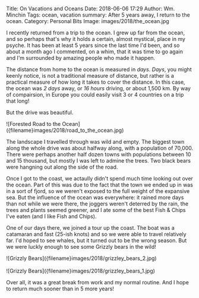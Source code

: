Title: On Vacations and Oceans
Date: 2018-06-06 17:29
Author: Wm. Minchin
Tags: ocean, vacation
summary: After 5 years away, I return to the ocean.
Category: Personal Bits
Image: images/2018/the_ocean.jpg


I recently returned from a trip to the ocean. I grew up far from the ocean, and
so perhaps that's why it holds a certain, almost mystical, place in my psyche.
It has been at least 5 years since the last time I'd been, and so about a
month ago I commented, on a whim, that it was time to go again and I'm
surrounded by amazing people who made it happen.

The distance from home to the ocean is measured in *days*. *Days*, you might
keenly notice, is not a traditional measure of distance, but rather is a
practical measure of how long it takes to cover the distance. In this case, the
ocean was *2 days* away, or *16 hours* driving, or about 1,500&nbsp;km. By way
of compairsion, in Europe you could easily visit 3 or 4 countries on a trip
that long!

But the drive was beautiful.

<div markdown=1 class="text-center">
![Forested Road to the Ocean]({filename}images/2018/road_to_the_ocean.jpg)
</div>

The landscape I travelled through was wild and empty. The biggest town along
the whole drive was about halfway along, with a population of 70,000. There
were perhaps another half dozen towns with populations between 10 and 15
thousand, but mostly I was left to admine the trees. Two black bears were
hangning out along the side of the road.

Once I got to the coast, we actaully didn't spend much time looking out over
the ocean. Part of this was due to the fact that the town we ended up in was in
a sort of fjord, so we weren't exposed to the full weight of the expansive sea.
But the influence of the ocean was everywhere: it rained more days than not
while we were there, the joggers weren't deterred by the rain, the trees and
plants seemed greener, and I ate some of the best Fish & Chips I've eaten (and
I like Fish and Chips).

One of our days there, we joined a tour up the coast. The boat was a catamaran
and fast (25-ish knots) and so we were able to travel relatively far. I'd hoped
to see whales, but it turned out to be the wrong season. But we were luckly
enough to see some Grizzly bears in the wild!

<div markdown=1 class="text-center">
![Grizzly Bears]({filename}images/2018/grizzley_bears_2.jpg)
</div>
<br/>
<div markdown=1 class="text-center">
![Grizzly Bears]({filename}images/2018/grizzley_bears_1.jpg)
</div>

Over all, it was a great break from work and my normal routine. And I hope to
return much sooner than in 5 more years!
